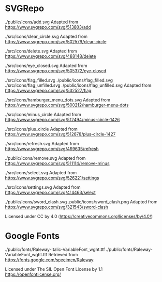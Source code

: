 # SVGRepo

./public/icons/add.svg Adapted from https://www.svgrepo.com/svg/513803/add

./src/icons/clear_circle.svg Adapted from
https://www.svgrepo.com/svg/502579/clear-circle

./src/icons/delete.svg Adapted from https://www.svgrepo.com/svg/488148/delete

./src/icons/eye_closed.svg Adapted from
https://www.svgrepo.com/svg/505372/eye-closed

./src/icons/flag_filled.svg ./public/icons/flag_filled.svg
./src/icons/flag_unfilled.svg ./public/icons/flag_unfilled.svg Adapted from
https://www.svgrepo.com/svg/532527/flag

./src/icons/hamburger_menu_dots.svg Adapted from
https://www.svgrepo.com/svg/500212/hamburger-menu-dots

./src/icons/minus_circle Adapted from
https://www.svgrepo.com/svg/512494/minus-circle-1426

./src/icons/plus_circle Adapted from
https://www.svgrepo.com/svg/512678/plus-circle-1427

./src/icons/refresh.svg Adapted from https://www.svgrepo.com/svg/499635/refresh

./public/icons/remove.svg Adapted from
https://www.svgrepo.com/svg/511114/remove-minus

./src/icons/select.svg Adapted from https://www.svgrepo.com/svg/526221/settings

./src/icons/settings.svg Adapted from https://www.svgrepo.com/svg/414463/select

./public/icons/sword_clash.svg .public/icons/sword_clash.png Adapted from
https://www.svgrepo.com/svg/321543/sword-clash

Licensed under CC by 4.0 (https://creativecommons.org/licenses/by/4.0/)

# Google Fonts

./public/fonts/Raleway-Italic-VariableFont_wght.ttf
./public/fonts/Raleway-VariableFont_wght.ttf Retrieved from
https://fonts.google.com/specimen/Raleway

Licensed under The SIL Open Font License by 1.1 https://openfontlicense.org/
